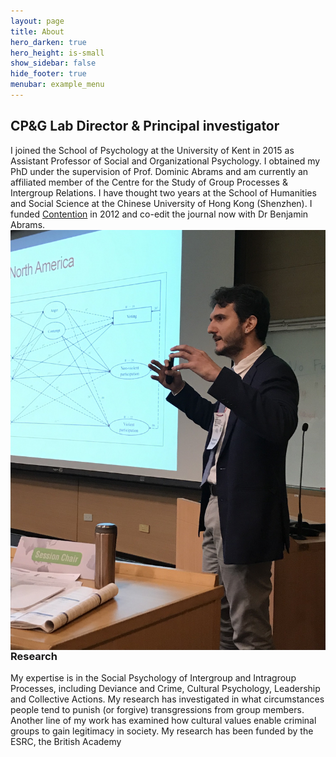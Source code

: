 ```yaml
---
layout: page
title: About
hero_darken: true
hero_height: is-small
show_sidebar: false
hide_footer: true
menubar: example_menu
---
```


## CP&G Lab Director & Principal investigator

I joined the School of Psychology at the University of Kent in 2015 as Assistant Professor of Social and Organizational Psychology. I obtained my PhD under the supervision of Prof. Dominic Abrams and am currently an affiliated member of the Centre for the Study of Group Processes & Intergroup Relations. I have thought two years at the School of Humanities and Social Science at the Chinese University of Hong Kong (Shenzhen). I funded [Contention](/contention) in 2012 and co-edit the journal now with Dr Benjamin Abrams. 
<img align="right" src="/img/gat_profile.jpg">

### Research

My expertise is in the Social Psychology of Intergroup and Intragroup Processes, including Deviance and Crime, Cultural Psychology, Leadership and Collective Actions. My research has investigated in what circumstances people tend to punish (or forgive) transgressions from group members. Another line of my work has examined how cultural values enable criminal groups to gain legitimacy in society. My research has been funded by the ESRC, the British Academy



